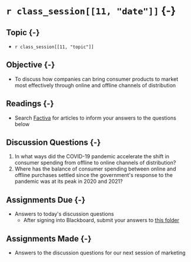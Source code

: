 # `r class_session[[11, "date"]]` {-}

## Topic {-}

- `r class_session[[11, "topic"]]`

## Objective {-}

- To discuss how companies can bring consumer products to market most
effectively through online and offline channels of distribution

## Readings {-}

- Search [Factiva][] for articles to inform your answers to the questions below

## Discussion Questions {-}

1. In what ways did the COVID-19 pandemic accelerate the shift in consumer
spending from offline to online channels of distribution?  
2. Where has the balance of consumer spending between online and offline
purchases settled since the government's response to the pandemic was at its
peak in 2020 and 2021?

## Assignments Due {-}

- Answers to today's discussion questions  
    - After signing into Blackboard, submit your answers to [this
    folder][discussion-questions-submission-11]

## Assignments Made {-}

- Answers to the discussion questions for our next session of marketing

[discussion-questions-submission-11]: https://blackboard.comm.virginia.edu/webapps/assignment/uploadAssignment?content_id=_191699_1&course_id=_3493_1
[factiva]: http://proxy01.its.virginia.edu/login?url=https://global.factiva.com/en/sess/login.asp?xsid=S003cbsYXmnNdmnNTamN9apN96s5DByWa3w3DB94cj0WErBQUFBQUFBQUFBQUFBQUFBQUFBQUFBQUFBQUFBQUFBQUEA
